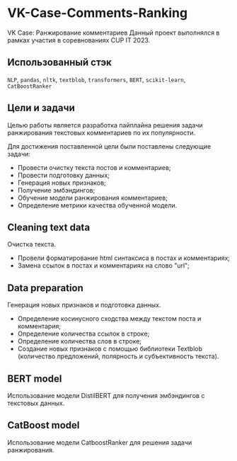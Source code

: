 # VK-Case-Comments-Ranking
VK Case: Ранжирование комментариев
Данный проект выполнялся в рамках участия в соревнованиях CUP IT 2023.

## Использованный стэк
`NLP`, `pandas`, `nltk`, `textblob`, `transformers`, `BERT`, `scikit-learn`, `CatBoostRanker`
## Цели и задачи 
Целью работы является разработка пайплайна решения задачи ранжирования текстовых комментариев по их популярности.

Для достижения поставленной цели были поставлены следующие задачи:
* Провести очистку текста постов и комментариев;
* Провести подготовку данных;
* Генерация новых признаков;
* Получение эмбэндингов;
* Обучение модели ранжирования комментариев;
* Определение метрики качества обученной модели.

## Cleaning text data 
Очистка текста.
* Провели форматирование html синтаксиса в постах и комментариях;
* Замена ссылок в постах и комментариях на слово "url";

## Data preparation 
Генерация новых признаков и подготовка данных. 
* Определение косинусного сходства между текстом поста и комментария;
* Определение количества ссылок в строке;
* Определение количества слов в строке;
* Создание новых признаков с помощью библиотеки Textblob (количество предложений, полярность и субъективность текста).

## BERT model
Использование модели DistilBERT для получения эмбэндингов с текстовых данных.

## CatBoost model
Использование модели CatboostRanker для решения задачи ранжирования.